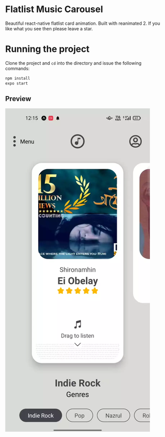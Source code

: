 # Flatlist Music Carousel

Beautiful react-native flatlist card animation. Built with reanimated 2. If you like what you see then please leave a star.

# Running the project

Clone the project and `cd` into the directory and issue the following commands:

    npm install
    expo start

## Preview

![flatlst card animation](preview.webp)
